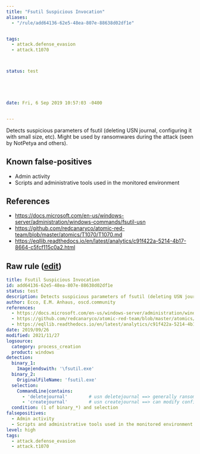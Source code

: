```yaml
---
title: "Fsutil Suspicious Invocation"
aliases:
  - "/rule/add64136-62e5-48ea-807e-88638d02df1e"


tags:
  - attack.defense_evasion
  - attack.t1070



status: test





date: Fri, 6 Sep 2019 10:57:03 -0400


---
```


Detects suspicious parameters of fsutil (deleting USN journal, configuring it with small size, etc). Might be used by ransomwares during the attack (seen by NotPetya and others).

<!--more-->


## Known false-positives

* Admin activity
* Scripts and administrative tools used in the monitored environment



## References

* https://docs.microsoft.com/en-us/windows-server/administration/windows-commands/fsutil-usn
* https://github.com/redcanaryco/atomic-red-team/blob/master/atomics/T1070/T1070.md
* https://eqllib.readthedocs.io/en/latest/analytics/c91f422a-5214-4b17-8664-c5fcf115c0a2.html


## Raw rule ([edit](https://github.com/SigmaHQ/sigma/edit/master/rules/windows/process_creation/proc_creation_win_susp_fsutil_usage.yml))
```yaml
title: Fsutil Suspicious Invocation
id: add64136-62e5-48ea-807e-88638d02df1e
status: test
description: Detects suspicious parameters of fsutil (deleting USN journal, configuring it with small size, etc). Might be used by ransomwares during the attack (seen by NotPetya and others).
author: Ecco, E.M. Anhaus, oscd.community
references:
  - https://docs.microsoft.com/en-us/windows-server/administration/windows-commands/fsutil-usn
  - https://github.com/redcanaryco/atomic-red-team/blob/master/atomics/T1070/T1070.md
  - https://eqllib.readthedocs.io/en/latest/analytics/c91f422a-5214-4b17-8664-c5fcf115c0a2.html
date: 2019/09/26
modified: 2021/11/27
logsource:
  category: process_creation
  product: windows
detection:
  binary_1:
    Image|endswith: '\fsutil.exe'
  binary_2:
    OriginalFileName: 'fsutil.exe'
  selection:
    CommandLine|contains:
      - 'deletejournal'        # usn deletejournal ==> generally ransomware or attacker
      - 'createjournal'        # usn createjournal ==> can modify config to set it to a tiny size
  condition: (1 of binary_*) and selection
falsepositives:
  - Admin activity
  - Scripts and administrative tools used in the monitored environment
level: high
tags:
  - attack.defense_evasion
  - attack.t1070

```
